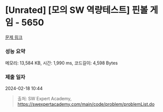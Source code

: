 # [Unrated] [모의 SW 역량테스트] 핀볼 게임 - 5650 

[문제 링크](https://swexpertacademy.com/main/code/problem/problemDetail.do?contestProbId=AWXRF8s6ezEDFAUo) 

### 성능 요약

메모리: 13,584 KB, 시간: 1,990 ms, 코드길이: 4,598 Bytes

### 제출 일자

2024-02-18 10:44



> 출처: SW Expert Academy, https://swexpertacademy.com/main/code/problem/problemList.do